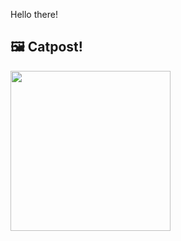 Hello there!



## 🖼️ Catpost!

<sub>
    <img src="https://cdn2.thecatapi.com/images/9bV_lWvbD.jpg" height="256">
</sub>

